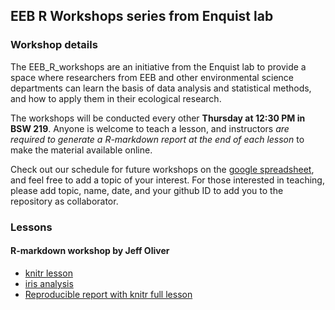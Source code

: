 ## EEB R Workshops series from Enquist lab

### Workshop details

The EEB_R_workshops are an initiative from the Enquist lab to provide a space where researchers from EEB and other environmental science departments can learn the basis of data analysis and statistical methods, and how to apply them in their ecological research. 

The workshops will be conducted every other **Thursday at 12:30 PM in BSW 219**. Anyone is welcome to teach a lesson, and instructors _are required to generate a R-markdown report at the end of each lesson_ to make the material available online.

Check out our schedule for future workshops on the [google spreadsheet](https://docs.google.com/spreadsheets/d/1NEVwklU-p2PtpfvUgVEKCb84Lhw-l7pqHVbj4rsy2uI/edit#gid=0), and feel free to add a topic of your interest. For those interested in teaching, please add topic, name, date, and your github ID to add you to the repository as collaborator.

### Lessons

#### R-markdown workshop by Jeff Oliver

+ [knitr lesson](00_knitr_lesson.html)
+ [iris analysis](01_iris_analysis.html)
+ [Reproducible report with knitr full lesson](https://jcoliver.github.io/learn-r/005-intro-knitr.html)




